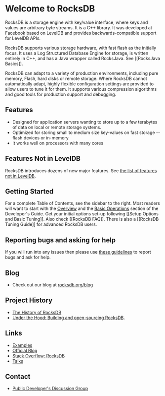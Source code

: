 # Welcome to RocksDB
RocksDB is a storage engine with key/value interface, where keys and values are arbitrary byte streams. It is a C++ library. It was developed at Facebook based on LevelDB and provides backwards-compatible support for LevelDB APIs.

RocksDB supports various storage hardware, with fast flash as the initially focus. It uses a Log Structured Database Engine for storage, is written entirely in C++, and has a Java wrapper called RocksJava. See [[RocksJava Basics]].

RocksDB can adapt to a variety of production environments, including pure memory, Flash, hard disks or remote storage. Where RocksDB cannot automatically adapt, highly flexible configuration settings are provided to allow users to tune it for them. It supports various compression algorithms and good tools for production support and debugging.

## Features
* Designed for application servers wanting to store up to a few terabytes of data on local or remote storage systems.
* Optimized for storing small to medium size key-values on fast storage -- flash devices or in-memory
* It works well on processors with many cores

## Features Not in LevelDB
RocksDB introduces dozens of new major features. See [the list of features not in LevelDB](https://github.com/facebook/rocksdb/wiki/Features-Not-in-LevelDB).


## Getting Started
For a complete Table of Contents, see the sidebar to the right. Most readers will want to start with the [Overview](https://github.com/facebook/rocksdb/wiki/RocksDB-Basics) and the [Basic Operations](https://github.com/facebook/rocksdb/wiki/Basic-Operations) section of the Developer's Guide. Get your initial options set-up following [[Setup Options and Basic Tuning]]. Also check [[RocksDB FAQ]]. There is also a [[RocksDB Tuning Guide]] for advanced RocksDB users.

## Reporting bugs and asking for help
If you will run into any issues then please use [these guidelines](https://github.com/facebook/mysql-5.6/wiki/Reporting-bugs-and-asking-for-help) to report bugs and ask for help.

## Blog 
* Check out our blog at [rocksdb.org/blog](http://rocksdb.org/blog)

## Project History
* [The History of RocksDB](http://rocksdb.blogspot.com/2013/11/the-history-of-rocksdb.html)
* [Under the Hood: Building and open-sourcing RocksDB](https://www.facebook.com/notes/facebook-engineering/under-the-hood-building-and-open-sourcing-rocksdb/10151822347683920).

## Links 
* [Examples](https://github.com/facebook/rocksdb/tree/master/examples)
* [Official Blog](http://rocksdb.org/blog/)
* [Stack Overflow: RocksDB](https://stackoverflow.com/questions/tagged/rocksdb)
* [Talks](https://github.com/facebook/rocksdb/wiki/Talks)

## Contact 
* [Public Developer's Discussion Group](https://www.facebook.com/groups/rocksdb.dev/)

